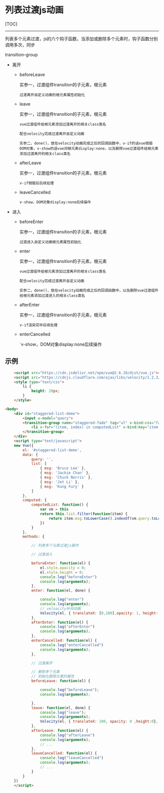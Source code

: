 # 列表过渡js动画

[TOC]

***

列表多个元素过渡，js的六个钩子函数，当添加或删除多个元素时，钩子函数分别调用多次，同步

transition-group

- 离开

  - beforeLeave

    实参一，过渡组件transition的子元素，根元素

    `过渡离开自定义动画的根元素属性初始化`

  - leave

    实参一，过渡组件transition的子元素，根元素

    `vue过渡组件给根元素添加过渡离开的相关class类名`

    `配合velocity完成过渡离开自定义动画`

    `实参二，done()，放在velocity动画完成之后的回调函数中，v-if的话vue销毁DOM对象，v-show的话vue对根元素display:none，以及删除vue过渡组件给根元素添加过渡离开的相关class类名`

  - afterLeave

    实参一，过渡组件transition的子元素，根元素

    `v-if销毁后后续处理`

  - leaveCancelled

    `v-show，DOM对象display:none后续操作`

- 进入

  - beforeEnter

    实参一，过渡组件transition的子元素，根元素

    `过渡进入自定义动画根元素属性初始化`

  - enter

    实参一，过渡组件transition的子元素，根元素

    `vue过渡组件给根元素添加过渡离开的相关class类名`

    `配合velocity完成过渡离开自定义动画`

    `实参二，done()，放在velocity动画完成之后的回调函数中，以及删除vue过渡组件给根元素添加过渡进入的相关class类名`

  - afterEnter

    实参一，过渡组件transition的子元素，根元素

    `v-if渲染完毕后续处理`

  - enterCancelled

    `v-show，DOM对象display:none后续操作

## 示例

```html
    <script src="https://cdn.jsdelivr.net/npm/vue@2.6.10/dist/vue.js"></script>
    <script src="https://cdnjs.cloudflare.com/ajax/libs/velocity/1.2.3/velocity.min.js"></script>
    <style type="text/css">
	    li {
	    	height: 20px;
	    }
    </style>

<body>
    <div id="staggered-list-demo">
        <input v-model="query">
        <transition-group name="staggered-fade" tag="ul" v-bind:css="false" v-on:before-enter="beforeEnter" v-on:enter="enter" v-on:after-enter="afterEnter" v-on:enter-cancelled="enterCancelled" v-on:before-leave="beforeLeave" v-on:leave="leave" v-on:after-leave="afterLeave" v-on:leave-cancelled="leaveCancelled">
            <li v-for="(item, index) in computedList" v-bind:key="item.msg" v-bind:data-index="index">{{ item.msg }}</li>
        </transition-group>
    </div>
    <script type="text/javascript">
    new Vue({
        el: '#staggered-list-demo',
        data: {
            query: '',
            list: [
                { msg: 'Bruce Lee' },
                { msg: 'Jackie Chan' },
                { msg: 'Chuck Norris' },
                { msg: 'Jet Li' },
                { msg: 'Kung Fury' }
            ]
        },
        computed: {
            computedList: function() {
                var vm = this
                return this.list.filter(function(item) {
                    return item.msg.toLowerCase().indexOf(vm.query.toLowerCase()) !== -1
                })
            }
        },
        methods: {

            // 列表多个元素过渡js操作

            // 过渡进入

            beforeEnter: function(el) {
                el.style.opacity = 0;
                el.style.height = 0;
                console.log("beforeEnter")
                console.log(arguments);
            },
            enter: function(el, done) {

                console.log("enter")
                console.log(arguments);
                // veloacity补间动画
                Velocity(el, { translateX: [0,100],opacity: 1, height: "1em" }, { duration: 1000, complete: done });
            },
            afterEnter: function(el) {
                console.log("afterEnter")
                console.log(arguments);
            },
            enterCancelled: function(el) {
                console.log("enterCancelled")
                console.log(arguments);
            },

            // 过渡离开

            // 删除多个元素
            // 初始化删除元素的属性
            beforeLeave: function(el) {

                console.log("beforeLeave");
                console.log(arguments);

            },
            leave: function(el, done) {
                console.log("leave");
                console.log(arguments);
                Velocity(el, { translateX: 100, opacity: 0 ,height:0}, { duration: 1000, complete: done });
            },
            afterLeave: function(el) {
                console.log("afterLeave")
                console.log(arguments);
                // ...
            },
            leaveCancelled: function(el) {
                console.log("leaveCancelled")
                console.log(arguments);
                // ...
            }
        }
    })
    </script>
```

